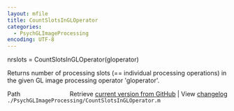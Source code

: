 ```yaml
---
layout: mfile
title: CountSlotsInGLOperator
categories:
  - PsychGLImageProcessing
encoding: UTF-8
---
```


nrslots = CountSlotsInGLOperator(gloperator)

Returns number of processing slots (== individual processing operations)
in the given GL image processing operator 'gloperator'.


<div class="code_header" style="text-align:right;">
  <span style="float:left;">Path&nbsp;&nbsp;</span> <span class="counter">Retrieve <a href=
  "https://raw.github.com/Psychtoolbox-3/Psychtoolbox-3/beta/./PsychGLImageProcessing/CountSlotsInGLOperator.m">current version from GitHub</a> | View <a href=
  "https://github.com/Psychtoolbox-3/Psychtoolbox-3/commits/beta/./PsychGLImageProcessing/CountSlotsInGLOperator.m">changelog</a></span>
</div>
<div class="code">
  <code>./PsychGLImageProcessing/CountSlotsInGLOperator.m</code>
</div>
